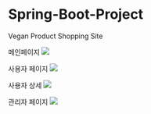 # Spring-Boot-Project
Vegan Product Shopping Site 


메인페이지
<img src="https://user-images.githubusercontent.com/101038640/208831316-5d6d7d30-e8be-4594-a66c-c4aceece1e92.png">


사용자 페이지
<img src="https://user-images.githubusercontent.com/101038640/208831793-49b998c8-7619-4fb6-a231-6251896a9313.png">


사용자 상세
<img src="https://user-images.githubusercontent.com/101038640/208831782-91cde736-0b46-48be-b250-3daf56712dd5.png">


관리자 페이지
<img src="https://user-images.githubusercontent.com/101038640/208831798-a1d72ff3-01d5-4628-9a8a-8df8112147f6.png">

